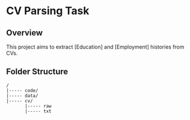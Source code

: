 # CV Parsing Task

## Overview
This project aims to extract [Education] and [Employment] histories from CVs.

## Folder Structure
```
/
|----- code/
|----- data/
|----- cv/
       |----- raw
       |----- txt
```
